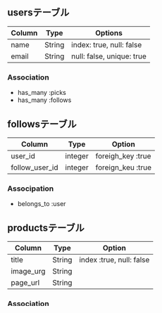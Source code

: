 ## usersテーブル

|Column|Type|Options|
|------|----|-------|
|name|String|index: true, null: false|
|email|String|null: false, unique: true|

### Association
- has_many :picks
- has_many :follows


## followsテーブル

|Column|Type|Option|
|------|----|------|
|user_id|integer|foreigh_key :true|
|follow_user_id|integer|foreign_keu :true|

### Associpation
- belongs_to :user


## productsテーブル

|Column|Type|Option|
|------|----|------|
|title|String|index :true, null: false|
|image_urg|String||
|page_url|String||

### Association
- has_many :picks


## picksテーブル

|Column|Type|Option|
|------|----|------|
|comment|text||
|product_id|integer|foreign_key :true|
|user_id|integer|foreign_key :true|

### Association
- belongs_to :user
- belongs_to :product
